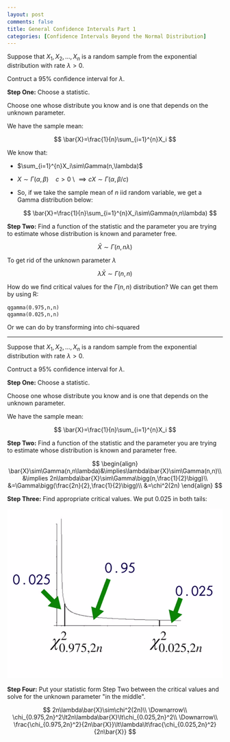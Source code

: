```yaml
---
layout: post
comments: false
title: General Confidence Intervals Part 1
categories: [Confidence Intervals Beyond the Normal Distribution]
---
```


Suppose that $X_1,X_2,...,X_n$ is a random sample from the exponential distribution with rate $\lambda\gt0$.

Contruct a 95% confidence interval for $\lambda$.

**Step One:** Choose a statistic.

Choose one whose distribute you know and is one that depends on the unknown parameter.

We have the sample mean:

$$
  \bar{X}=\frac{1}{n}\sum_{i=1}^{n}X_i
$$

We know that:

* $\sum_{i=1}^{n}X_i\sim\Gamma(n,\lambda)$
* $X\sim\Gamma(\alpha,\beta)\quad c\gt0$ \\
  $\implies cX \sim\Gamma(\alpha,\beta/c)$
* So, if we take the sample mean of $n$ iid random variable, we get a Gamma distribution below:

  $$
    \bar{X}=\frac{1}{n}\sum_{i=1}^{n}X_i\sim\Gamma(n,n\lambda)
  $$

**Step Two:** Find a function of the statistic and the parameter you are trying to estimate whose distribution is known and parameter free.

$$
  \bar{X}\sim\Gamma(n,n\lambda)
$$

To get rid of the unknown parameter $\lambda$

$$
  \lambda\bar{X}\sim\Gamma(n,n)
$$

How do we find critical values for the $\Gamma(n,n)$ distribution? We can get them by using R:

```{r}
qgamma(0.975,n,n)
qgamma(0.025,n,n)  
```

Or we can do by transforming into chi-squared

---

Suppose that $X_1,X_2,...,X_n$ is a random sample from the exponential distribution with rate $\lambda\gt0$.

Contruct a 95% confidence interval for $\lambda$.

**Step One:** Choose a statistic.

Choose one whose distribute you know and is one that depends on the unknown parameter.

We have the sample mean:

$$
  \bar{X}=\frac{1}{n}\sum_{i=1}^{n}X_i
$$

**Step Two:** Find a function of the statistic and the parameter you are trying to estimate whose distribution is known and parameter free.

$$
  \begin{align}
    \bar{X}\sim\Gamma(n,n\lambda)&\implies\lambda\bar{X}\sim\Gamma(n,n)\\
    &\implies 2n\lambda\bar{X}\sim\Gamma\bigg(n,\frac{1}{2}\bigg)\\
    &=\Gamma\bigg(\frac{2n}{2},\frac{1}{2}\bigg)\\
    &=\chi^2(2n)
  \end{align}
$$

**Step Three:** Find appropriate critical values. We put 0.025 in both tails:

![png](\assets\images\notes\general-confidence-intervals-1.png)

**Step Four:** Put your statistic form Step Two between the critical values and solve for the unknown parameter "in the middle".

$$
  2n\lambda\bar{X}\sim\chi^2(2n)\\
  \Downarrow\\
  \chi_{0.975,2n}^2\lt2n\lambda\bar{X}\lt\chi_{0.025,2n}^2\\
  \Downarrow\\
  \frac{\chi_{0.975,2n}^2}{2n\bar{X}}\lt\lambda\lt\frac{\chi_{0.025,2n}^2}{2n\bar{X}}
$$

